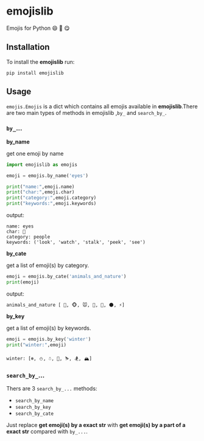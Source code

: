 # emojislib

Emojis for Python 😄 🐍 😋

## Installation


To install the **emojislib** run:

```shell
pip install emojislib
```

## Usage


``emojis.Emojis`` is a dict which contains all emojis available in **emojislib**.There are two main types of methods in emojislib ,`by_` and `search_by_`.

### `by_`...


**by_name**

get one emoji by name

```python
import emojislib as emojis

emoji = emojis.by_name('eyes')

print("name:",emoji.name)
print("char:",emoji.char)
print("category:",emoji.category)
print("keywords:",emoji.keywords)
```

output:

```text
name: eyes
char: 👀
category: people
keywords: ('look', 'watch', 'stalk', 'peek', 'see')
```

**by_cate**

get a list of emoji(s) by category.

```python
emoji = emojis.by_cate('animals_and_nature')
print(emoji)
```
output:

```text
animals_and_nature [ 🐒, 🐵, 🐭, 🐁, 🍄, 🌑, ⚡]
```

**by_key**

get a list of emoji(s) by keywords.

```python
emoji = emojis.by_key('winter')
print("winter:",emoji)
```

```text
winter: [❄️, ⛄, ☃, 🎿, ⛷, 🏂, 🏔]
```

### `search_by_`...

Thers are 3 `search_by_...` methods:

+ `search_by_name`
+ `search_by_key`
+ `search_by_cate`

Just replace **get emoji(s) by a exact str** with **get emoji(s) by a part of a exact str** compared with `by_...`.



